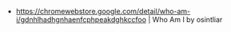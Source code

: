 - https://chromewebstore.google.com/detail/who-am-i/gdnhlhadhgnhaenfcphpeakdghkccfoo | Who Am I by osintliar

